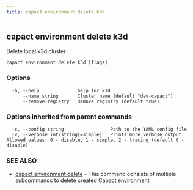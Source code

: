 ```yaml
---
title: capact environment delete k3d
---
```


## capact environment delete k3d

Delete local k3d cluster

```
capact environment delete k3d [flags]
```

### Options

```
  -h, --help              help for k3d
      --name string       Cluster name (default "dev-capact")
      --remove-registry   Remove registry (default true)
```

### Options inherited from parent commands

```
  -c, --config string                 Path to the YAML config file
  -v, --verbose int/string[=simple]   Prints more verbose output. Allowed values: 0 - disable, 1 - simple, 2 - tracing (default 0 - disable)
```

### SEE ALSO

* [capact environment delete](capact_environment_delete.md)	 - This command consists of multiple subcommands to delete created Capact environment

